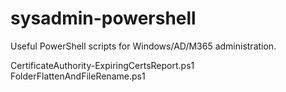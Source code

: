 # sysadmin-powershell
Useful PowerShell scripts for Windows/AD/M365 administration.

CertificateAuthority-ExpiringCertsReport.ps1
FolderFlattenAndFileRename.ps1
